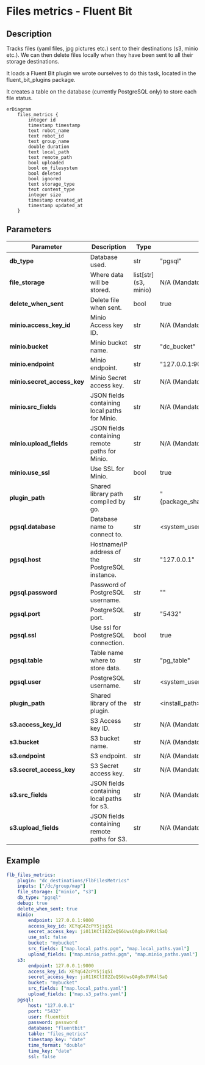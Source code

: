 # Files metrics - Fluent Bit

## Description

Tracks files (yaml files, jpg pictures etc.) sent to their destinations (s3, minio etc.). We can then delete files locally when they have been sent to all their storage destinations.

It loads a Fluent Bit plugin we wrote ourselves to do this task, located in the fluent_bit_plugins package.

It creates a table on the database (currently PostgreSQL only) to store each file status.

```mermaid
erDiagram
    files_metrics {
        integer id
        timestamp timestamp
        text robot_name
        text robot_id
        text group_name
        double duration
        text local_path
        text remote_path
        bool uploaded
        bool on_filesystem
        bool deleted
        bool ignored
        text storage_type
        text content_type
        integer size
        timestamp created_at
        timestamp updated_at
    }
```

## Parameters

| Parameter                   | Description                                     | Type                   | Default                                                          |
| --------------------------- | ----------------------------------------------- | ---------------------- | ---------------------------------------------------------------- |
| **db_type**                 | Database used.                                  | str                    | "pgsql"                                                          |
| **file_storage**            | Where data will be stored.                      | list\[str\](s3, minio) | N/A (Mandatory)                                                  |
| **delete_when_sent**        | Delete file when sent.                          | bool                   | true                                                             |
| **minio.access_key_id**     | Minio Access key ID.                            | str                    | N/A (Mandatory)                                                  |
| **minio.bucket**            | Minio bucket name.                              | str                    | "dc_bucket"                                                      |
| **minio.endpoint**          | Minio endpoint.                                 | str                    | "127.0.0.1:9000"                                                 |
| **minio.secret_access_key** | Minio Secret access key.                        | str                    | N/A (Mandatory)                                                  |
| **minio.src_fields**        | JSON fields containing local paths for Minio.   | str                    | N/A (Mandatory)                                                  |
| **minio.upload_fields**     | JSON fields containing remote paths for Minio.  | str                    | N/A (Mandatory)                                                  |
| **minio.use_ssl**           | Use SSL for Minio.                              | bool                   | true                                                             |
| **plugin_path**             | Shared library path compiled by go.             | str                    | "{package_share_directory}/flb_plugins/lib/out_files_metrics.so" |
| **pgsql.database**          | Database name to connect to.                    | str                    | <system_username>                                                |
| **pgsql.host**              | Hostname/IP address of the PostgreSQL instance. | str                    | "127.0.0.1"                                                      |
| **pgsql.password**          | Password of PostgreSQL username.                | str                    | ""                                                               |
| **pgsql.port**              | PostgreSQL port.                                | str                    | "5432"                                                           |
| **pgsql.ssl**               | Use ssl for PostgreSQL connection.              | bool                   | true                                                             |
| **pgsql.table**             | Table name where to store data.                 | str                    | "pg_table"                                                       |
| **pgsql.user**              | PostgreSQL username.                            | str                    | <system_username>                                                |
| **plugin_path**             | Shared library of the plugin.                   | str                    | <install_path>/lib/out_files_metrics.so                          |
| **s3.access_key_id**        | S3 Access key ID.                               | str                    | N/A (Mandatory)                                                  |
| **s3.bucket**               | S3 bucket name.                                 | str                    | N/A (Mandatory)                                                  |
| **s3.endpoint**             | S3 endpoint.                                    | str                    | N/A (Mandatory)                                                  |
| **s3.secret_access_key**    | S3 Secret access key.                           | str                    | N/A (Mandatory)                                                  |
| **s3.src_fields**           | JSON fields containing local paths for s3.      | str                    | N/A (Mandatory)                                                  |
| **s3.upload_fields**        | JSON fields containing remote paths for S3.     | str                    | N/A (Mandatory)                                                  |

## Example
```yaml
flb_files_metrics:
    plugin: "dc_destinations/FlbFilesMetrics"
    inputs: ["/dc/group/map"]
    file_storage: ["minio", "s3"]
    db_type: "pgsql"
    debug: true
    delete_when_sent: true
    minio:
        endpoint: 127.0.0.1:9000
        access_key_id: XEYqG4ZcPY5jiq5i
        secret_access_key: ji011KCtI82ZeQS6UwsQAg8x9VR4lSaQ
        use_ssl: false
        bucket: "mybucket"
        src_fields: ["map.local_paths.pgm", "map.local_paths.yaml"]
        upload_fields: ["map.minio_paths.pgm", "map.minio_paths.yaml"]
    s3:
        endpoint: 127.0.0.1:9000
        access_key_id: XEYqG4ZcPY5jiq5i
        secret_access_key: ji011KCtI82ZeQS6UwsQAg8x9VR4lSaQ
        bucket: "mybucket"
        src_fields: ["map.local_paths.yaml"]
        upload_fields: ["map.s3_paths.yaml"]
    pgsql:
        host: "127.0.0.1"
        port: "5432"
        user: fluentbit
        password: password
        database: "fluentbit"
        table: "files_metrics"
        timestamp_key: "date"
        time_format: "double"
        time_key: "date"
        ssl: false
```

